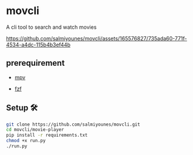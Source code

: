 # movcli 
A cli tool to search and watch movies

https://github.com/salmiyounes/movcli/assets/165576827/735ada60-771f-4534-a4dc-115b4b3ef44b
## prerequirement
- [mpv](https://mpv.io/installation/)
+ [fzf](https://github.com/junegunn/fzf?tab=readme-ov-file#installation)
## Setup  🛠️
```bash
git clone https://github.com/salmiyounes/movcli.git
cd movcli/movie-player
pip install -r requirements.txt
chmod +x run.py
./run.py
```
